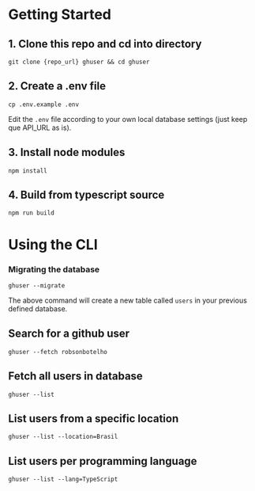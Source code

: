 # Getting Started

## 1. Clone this repo and cd into directory
```
git clone {repo_url} ghuser && cd ghuser
```

## 2. Create a .env file
```
cp .env.example .env
```
Edit the `.env` file according to your own local database settings (just keep que API_URL as is).

## 3. Install node modules
```
npm install
```

## 4. Build from typescript source
```
npm run build
```

# Using the CLI

### Migrating the database
```
ghuser --migrate
```
The above command will create a new table called `users` in your previous defined database.

## Search for a github user
```
ghuser --fetch robsonbotelho
```

## Fetch all users in database
```
ghuser --list
```

## List users from a specific location
```
ghuser --list --location=Brasil
```

## List users per programming language
```
ghuser --list --lang=TypeScript
```
